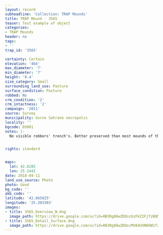 ```yaml
---
layout: record
subheadline: 'Collection: TRAP Mounds'
title: TRAP Mound - 3565
teaser: Test example of object
categories:
- TRAP Mounds
header: no
tags:
- ''
trap_id: '3565'

certainty: Certain
elevation: '464'
max_diameter: '7'
min_diameter: '7'
height: '0.4'
size_category: Small
surrounding_land_use: Pasture
surface_condition: Pasture
robbed: No
crm_condition: '2'
crm_intactness: '2'
campaign: '2011'
source: Survey
municipality: Gorno Sahrane necropolis
locality: ''
bgcode: DS001
notes: |-
  No visible robbers' trench's. Better preserved than most mounds of this side.


rights: standard


maps:
  lat: 42.6285
  lon: 25.2442
date: 2018-04-11
land_use_source: Photo
photo: Good
bg_code: ''
akb_code: ''
latitude: '42.665825'
longitude: '25.203303'
images:
- title: 3565_Overview_W.dng
  image_path: https://drive.google.com/uc?id=0B3Rg88wZDQscbzFkZ2FjTzBQNzQ
- title: 3565_Detail_Surface.dng
  image_path: https://drive.google.com/uc?id=0B3Rg88wZDQscMV84UXNOOW1falE
---
```

